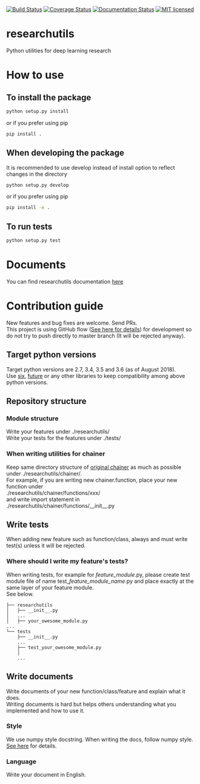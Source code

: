 [![Build Status](https://travis-ci.org/keio-ytlab/researchutils.svg?branch=master)](https://travis-ci.org/keio-ytlab/researchutils)
[![Coverage Status](https://coveralls.io/repos/github/keio-ytlab/researchutils/badge.svg?branch=master)](https://coveralls.io/github/keio-ytlab/researchutils?branch=master)
[![Documentation Status](https://readthedocs.org/projects/researchutils/badge/?version=latest)](https://researchutils.readthedocs.io/en/latest/?badge=latest)
[![MIT licensed](https://img.shields.io/badge/license-MIT-blue.svg)](LICENSE)

# researchutils
Python utilities for deep learning research

# How to use
## To install the package

```bash
python setup.py install
```

or if you prefer using pip

```bash
pip install .
```

## When developing the package

It is recommended to use develop instead of install option to reflect changes in the directory

```bash
python setup.py develop
```

or if you prefer using pip

```bash
pip install -e .
```

## To run tests
```bash
python setup.py test
```

# Documents
You can find researchutils documentation [here](https://researchutils.readthedocs.io/)

# Contribution guide
New features and bug fixes are welcome. Send PRs. <br/>
This project is using GitHub flow ([See here for details](https://guides.github.com/introduction/flow/)) for development so do not try to push directly to master branch (It will be rejected anyway).

## Target python versions
Target python versions are 2.7, 3.4, 3.5 and 3.6 (as of August 2018). <br/>
Use [six](https://pythonhosted.org/six/), [future](https://pypi.org/project/future/) or any other libraries to keep compatibility among above python versions.

## Repository structure
### Module structure
Write your features under ./researchutils/ <br/>
Write your tests for the features under ./tests/ <br/>

### When writing utilities for chainer
Keep same directory structure of [original chainer](https://github.com/chainer/chainer) as much as possible under ./researchutils/chainer/. <br/>
For example, if you are writing new chainer.function,  place your new function under <br/>
./researchutils/chainer/functions/xxx/ <br/>
and write import statement in <br/>
./researchutils/chainer/functions/__init\__.py

## Write tests
When adding new feature such as function/class, always and must write test(s) unless it will be rejected.

### Where should I write my feature's tests?
When writing tests, for example for *feature_module*.py, please create test module file of name test_*feature_module_name*.py and place exactly at the same layer of your feature module. <br/>
See below.

```
├── researchutils
│   ├── __init__.py
│   ...
│   ├── your_owesome_module.py
...
└── tests
    ├── __init__.py
    ...
    ├── test_your_owesome_module.py
    │
    ...
```

## Write documents
Write documents of your new function/class/feature and explain what it does. <br/>
Writing documents is hard but helps others understanding what you implemented and how to use it.

### Style
We use numpy style docstring. When writing the docs, follow numpy style.
[See here](https://numpydoc.readthedocs.io/en/latest/) for details. 

### Language
Write your document in English.